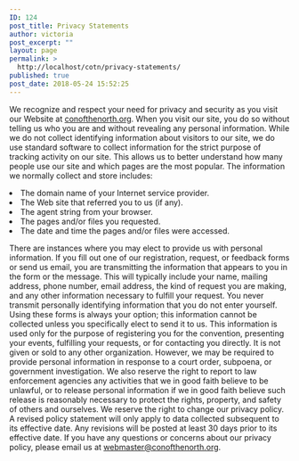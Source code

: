 ```yaml
---
ID: 124
post_title: Privacy Statements
author: victoria
post_excerpt: ""
layout: page
permalink: >
  http://localhost/cotn/privacy-statements/
published: true
post_date: 2018-05-24 15:52:25
---
```

<span style="font-weight: 400;">We recognize and respect your need for privacy and security as you visit our Website at </span>[<span style="font-weight: 400;">conofthenorth.org</span>][1]<span style="font-weight: 400;">. When you visit our site, you do so without telling us who you are and without revealing any personal information. While we do not collect identifying information about visitors to our site, we do use standard software to collect information for the strict purpose of tracking activity on our site. This allows us to better understand how many people use our site and which pages are the most popular. The information we normally collect and store includes:</span> 
<li style="font-weight: 400;">
  <span style="font-weight: 400;">The domain name of your Internet service provider.</span>
</li>
<li style="font-weight: 400;">
  <span style="font-weight: 400;">The Web site that referred you to us (if any).</span>
</li>
<li style="font-weight: 400;">
  <span style="font-weight: 400;">The agent string from your browser.</span>
</li>
<li style="font-weight: 400;">
  <span style="font-weight: 400;">The pages and/or files you requested.</span>
</li>
<li style="font-weight: 400;">
  <span style="font-weight: 400;">The date and time the pages and/or files were accessed.</span>
</li>

<span style="font-weight: 400;">There are instances where you may elect to provide us with personal information. If you fill out one of our registration, request, or feedback forms or send us email, you are transmitting the information that appears to you in the form or the message. This will typically include your name, mailing address, phone number, email address, the kind of request you are making, and any other information necessary to fulfill your request. You never transmit personally identifying information that you do not enter yourself. Using these forms is always your option; this information cannot be collected unless you specifically elect to send it to us.</span> <span style="font-weight: 400;">This information is used only for the purpose of registering you for the convention, presenting your events, fulfilling your requests, or for contacting you directly. It is not given or sold to any other organization. However, we may be required to provide personal information in response to a court order, subpoena, or government investigation. We also reserve the right to report to law enforcement agencies any activities that we in good faith believe to be unlawful, or to release personal information if we in good faith believe such release is reasonably necessary to protect the rights, property, and safety of others and ourselves.</span> <span style="font-weight: 400;">We reserve the right to change our privacy policy. A revised policy statement will only apply to data collected subsequent to its effective date. Any revisions will be posted at least 30 days prior to its effective date.</span> <span style="font-weight: 400;">If you have any questions or concerns about our privacy policy, please email us at </span>[<span style="font-weight: 400;">webmaster@conofthenorth.org</span>][2]<span style="font-weight: 400;">.</span>

 [1]: http://conofthenorth.org
 [2]: mailto:webmaster@conofthenorth.org